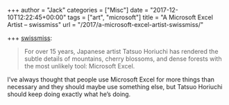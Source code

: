 +++
author = "Jack"
categories = ["Misc"]
date = "2017-12-10T12:22:45+00:00"
tags = ["art", "microsoft"]
title = "A Microsoft Excel Artist – swissmiss"
url = "/2017/a-microsoft-excel-artist-swissmiss/"

+++
[swissmiss][1]:

> For over 15 years, Japanese artist Tatsuo Horiuchi has rendered the subtle details of mountains, cherry blossoms, and dense forests with the most unlikely tool: Microsoft Excel. 

I&#8217;ve always thought that people use Microsoft Excel for more things than necessary and they should maybe use something else, but Tatsuo Horiuchi should keep doing exactly what he&#8217;s doing.

 [1]: http://www.swiss-miss.com/2017/12/a-microsoft-excel-artist.html